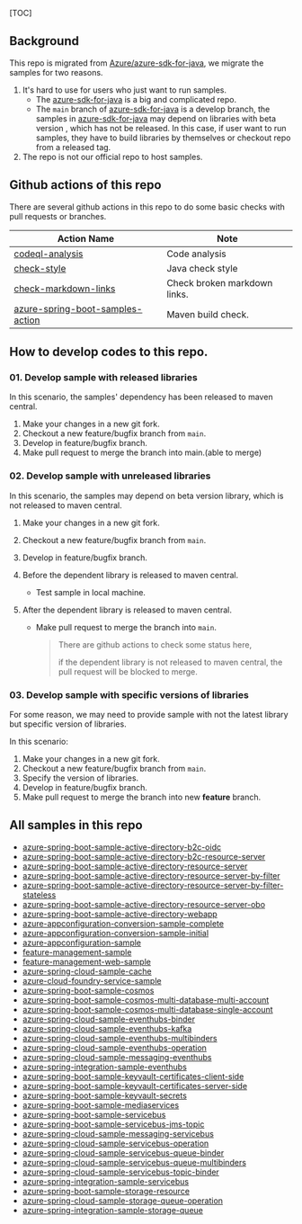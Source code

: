 [TOC]



## Background

This repo is migrated from [Azure/azure-sdk-for-java](https://github.com/Azure/azure-sdk-for-java/tree/azure-spring-boot-starter_3.6.0/sdk/spring/azure-spring-boot-samples),  we migrate the samples for two reasons.

1. It's hard to use for users who just want to run samples.
   - The  [azure-sdk-for-java](https://github.com/Azure/azure-sdk-for-java) is a big and complicated repo.
   - The `main` branch of [azure-sdk-for-java](https://github.com/Azure/azure-sdk-for-java) is a develop branch, the samples in [azure-sdk-for-java](https://github.com/Azure/azure-sdk-for-java) may depend on libraries with beta version , which has not be released. In this case, if user want to run samples, they have to build libraries by themselves or checkout repo from a released tag.
2. The repo is not our official repo to host samples.

## Github actions of this repo

There are several github actions in this repo to do some basic checks with pull requests or branches.

| Action Name                                                  | Note                         |
| ------------------------------------------------------------ | ---------------------------- |
| [codeql-analysis](https://github.com/Azure-Samples/azure-spring-boot-samples/blob/main/.github/workflows/codeql-analysis.yml) | Code analysis                |
| [check-style](https://github.com/Azure-Samples/azure-spring-boot-samples/tree/main/.github/workflows) | Java check style             |
| [check-markdown-links](https://github.com/Azure-Samples/azure-spring-boot-samples/blob/main/.github/workflows/check-markdown-links.yml) | Check broken markdown links. |
| [azure-spring-boot-samples-action](https://github.com/Azure-Samples/azure-spring-boot-samples/blob/main/.github/workflows/azure-spring-boot-samples-action.yml) | Maven build check.           |



## How to develop codes to this repo.

### 01. Develop sample with released libraries

In this scenario,  the samples' dependency has been released to maven central.

1. Make your changes in a new git fork.
1. Checkout a new  feature/bugfix branch from `main`.
2. Develop in feature/bugfix branch.
3. Make pull request to merge the branch into main.(able to merge)

### 02. Develop sample with unreleased libraries

In this scenario, the samples may depend on beta version library, which is not released to maven central.

1. Make your changes in a new git fork.
1. Checkout a new  feature/bugfix branch from `main`.

2. Develop in feature/bugfix branch.

3. Before the dependent library is released to maven central.

   - Test sample in local machine.

4. After the dependent library is released to maven central.

   - Make pull request to merge the branch into `main`.

     > There are github actions to check some status here,
     >
     > if the dependent library is not released to maven central, the pull request will be blocked to merge.

### 03. Develop sample with specific versions of libraries

For some reason, we may need to provide sample with not the latest library but specific version of libraries. 

In this scenario:
1. Make your changes in a new git fork.
1. Checkout a new feature/bugfix branch from `main`.
2. Specify the version of libraries.
3. Develop in feature/bugfix branch.
3. Make pull request to merge the branch into new **feature** branch.



## All samples in this repo

- [azure-spring-boot-sample-active-directory-b2c-oidc](/aad/azure-spring-boot-sample-active-directory-b2c-oidc) 
- [azure-spring-boot-sample-active-directory-b2c-resource-server](/aad/azure-spring-boot-sample-active-directory-b2c-resource-server) 
- [azure-spring-boot-sample-active-directory-resource-server](/aad/azure-spring-boot-sample-active-directory-resource-server) 
- [azure-spring-boot-sample-active-directory-resource-server-by-filter](/aad/azure-spring-boot-sample-active-directory-resource-server-by-filter) 
- [azure-spring-boot-sample-active-directory-resource-server-by-filter-stateless](/aad/azure-spring-boot-sample-active-directory-resource-server-by-filter-stateless) 
- [azure-spring-boot-sample-active-directory-resource-server-obo](/aad/azure-spring-boot-sample-active-directory-resource-server-obo) 
- [azure-spring-boot-sample-active-directory-webapp](/aad/azure-spring-boot-sample-active-directory-webapp) 
- [azure-appconfiguration-conversion-sample-complete](/appconfiguration/azure-appconfiguration-conversion-sample-complete) 
- [azure-appconfiguration-conversion-sample-initial](/appconfiguration/azure-appconfiguration-conversion-sample-initial) 
- [azure-appconfiguration-sample](/appconfiguration/azure-appconfiguration-sample) 
- [feature-management-sample](/appconfiguration/feature-management-sample) 
- [feature-management-web-sample](/appconfiguration/feature-management-web-sample) 
- [azure-spring-cloud-sample-cache](/cache/azure-spring-cloud-sample-cache) 
- [azure-cloud-foundry-service-sample](/cloudfoundry/azure-cloud-foundry-service-sample) 
- [azure-spring-boot-sample-cosmos](/cosmos/azure-spring-boot-sample-cosmos) 
- [azure-spring-boot-sample-cosmos-multi-database-multi-account](/cosmos/azure-spring-boot-sample-cosmos-multi-database-multi-account) 
- [azure-spring-boot-sample-cosmos-multi-database-single-account](/cosmos/azure-spring-boot-sample-cosmos-multi-database-single-account) 
- [azure-spring-cloud-sample-eventhubs-binder](/eventhubs/azure-spring-cloud-sample-eventhubs-binder) 
- [azure-spring-cloud-sample-eventhubs-kafka](/eventhubs/azure-spring-cloud-sample-eventhubs-kafka) 
- [azure-spring-cloud-sample-eventhubs-multibinders](/eventhubs/azure-spring-cloud-sample-eventhubs-multibinders) 
- [azure-spring-cloud-sample-eventhubs-operation](/eventhubs/azure-spring-cloud-sample-eventhubs-operation) 
- [azure-spring-cloud-sample-messaging-eventhubs](/eventhubs/azure-spring-cloud-sample-messaging-eventhubs) 
- [azure-spring-integration-sample-eventhubs](/eventhubs/azure-spring-integration-sample-eventhubs) 
- [azure-spring-boot-sample-keyvault-certificates-client-side](/keyvault/azure-spring-boot-sample-keyvault-certificates-client-side) 
- [azure-spring-boot-sample-keyvault-certificates-server-side](/keyvault/azure-spring-boot-sample-keyvault-certificates-server-side) 
- [azure-spring-boot-sample-keyvault-secrets](/keyvault/azure-spring-boot-sample-keyvault-secrets) 
- [azure-spring-boot-sample-mediaservices](/mediaservices/azure-spring-boot-sample-mediaservices) 
- [azure-spring-boot-sample-servicebus](/servicebus/azure-spring-boot-sample-servicebus) 
- [azure-spring-boot-sample-servicebus-jms-topic](/servicebus/azure-spring-boot-sample-servicebus-jms-topic) 
- [azure-spring-cloud-sample-messaging-servicebus](/servicebus/azure-spring-cloud-sample-messaging-servicebus) 
- [azure-spring-cloud-sample-servicebus-operation](/servicebus/azure-spring-cloud-sample-servicebus-operation) 
- [azure-spring-cloud-sample-servicebus-queue-binder](/servicebus/azure-spring-cloud-sample-servicebus-queue-binder) 
- [azure-spring-cloud-sample-servicebus-queue-multibinders](/servicebus/azure-spring-cloud-sample-servicebus-queue-multibinders) 
- [azure-spring-cloud-sample-servicebus-topic-binder](/servicebus/azure-spring-cloud-sample-servicebus-topic-binder) 
- [azure-spring-integration-sample-servicebus](/servicebus/azure-spring-integration-sample-servicebus) 
- [azure-spring-boot-sample-storage-resource](/storage/azure-spring-boot-sample-storage-resource) 
- [azure-spring-cloud-sample-storage-queue-operation](/storage/azure-spring-cloud-sample-storage-queue-operation) 
- [azure-spring-integration-sample-storage-queue](/storage/azure-spring-integration-sample-storage-queue) 


